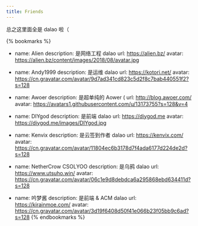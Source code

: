 ```yaml
---
title: Friends
---
```


总之这里面全是 dalao 啦（

{% bookmarks %}
- name: Alien
  description: 是网络工程 dalao
  url: https://alien.bz/
  avatar: https://alien.bz/content/images/2018/08/avatar.jpg

- name: Andy1999
  description: 是运维 dalao
  url: https://kotori.net/
  avatar: https://cn.gravatar.com/avatar/9d7ad341cd823c5d2f8c7bab440551f2?s=128

- name: Awoer
  description: 是超单纯的 Aower (
  url: http://blog.awoer.com/
  avatar: https://avatars1.githubusercontent.com/u/13173755?s=128&v=4

- name: DIYgod
  description: 是前端 dalao
  url: https://diygod.me
  avatar: https://diygod.me/images/DIYgod.jpg

- name: Kenvix
  description: 是云签到作者 dalao
  url: https://kenvix.com/
  avatar: https://cn.gravatar.com/avatar/11804ec6b3178d7f4ada6177d224de2d?s=128

- name: NetherCrow CSOLYOO
  description: 是乌鸦 dalao
  url: https://www.utsuho.win/
  avatar: https://cn.gravatar.com/avatar/06c1e9d8debdca6a295868ebd634411d?s=128

- name: 吟梦酱
  description: 是前端 & ACM dalao
  url: https://kirainmoe.com/
  avatar: https://cn.gravatar.com/avatar/3d19f6408d50f41e066b23f05bb9c6ad?s=128
{% endbookmarks %}
